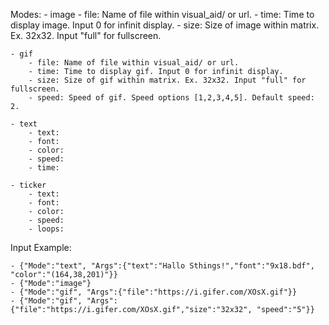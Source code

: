 Modes:
	- image
		- file: Name of file within visual_aid/ or url.
		- time: Time to display image. Input 0 for infinit display.
		- size: Size of image within matrix. Ex. 32x32. Input "full" for fullscreen.

	- gif
		- file: Name of file within visual_aid/ or url.
		- time: Time to display gif. Input 0 for infinit display.
		- size: Size of gif within matrix. Ex. 32x32. Input "full" for fullscreen.
		- speed: Speed of gif. Speed options [1,2,3,4,5]. Default speed: 2.

	- text
		- text:
		- font:
		- color:
		- speed: 
		- time:

	- ticker
		- text:
		- font:
		- color:
		- speed: 
		- loops: 


Input Example:

	- {"Mode":"text", "Args":{"text":"Hallo Sthings!","font":"9x18.bdf", "color":"(164,38,201)"}}
	- {"Mode":"image"}
	- {"Mode":"gif", "Args":{"file":"https://i.gifer.com/XOsX.gif"}}
	- {"Mode":"gif", "Args":{"file":"https://i.gifer.com/XOsX.gif","size":"32x32", "speed":"5"}}

